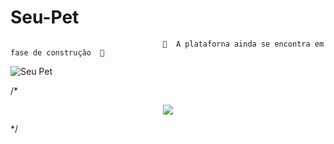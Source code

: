 # Seu-Pet
                                      🚧  A plataforna ainda se encontra em fase de construção  🚧


![Seu Pet](https://user-images.githubusercontent.com/86318311/185772767-b4388a0d-b445-46e3-b8ed-a42fc035422a.png)


/*<p align="center">
<img src="http://img.shields.io/static/v1?label=STATUS&message=EM%20DESENVOLVIMENTO&color=GREEN&style=for-the-badge"/>
</p> */
